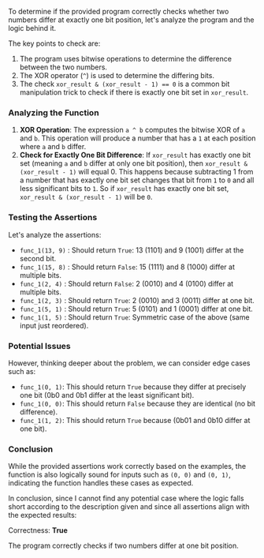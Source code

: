 To determine if the provided program correctly checks whether two numbers differ at exactly one bit position, let's analyze the program and the logic behind it.

The key points to check are:
1. The program uses bitwise operations to determine the difference between the two numbers.
2. The XOR operator (`^`) is used to determine the differing bits.
3. The check `xor_result & (xor_result - 1) == 0` is a common bit manipulation trick to check if there is exactly one bit set in `xor_result`.

### Analyzing the Function

1. **XOR Operation**: The expression `a ^ b` computes the bitwise XOR of `a` and `b`. This operation will produce a number that has a `1` at each position where `a` and `b` differ.
2. **Check for Exactly One Bit Difference**: If `xor_result` has exactly one bit set (meaning `a` and `b` differ at only one bit position), then `xor_result & (xor_result - 1)` will equal 0. This happens because subtracting 1 from a number that has exactly one bit set changes that bit from `1` to `0` and all less significant bits to `1`. So if `xor_result` has exactly one bit set, `xor_result & (xor_result - 1)` will be `0`.

### Testing the Assertions

Let's analyze the assertions:
- `func_1(13, 9)` : Should return `True`: 13 (1101) and 9 (1001) differ at the second bit.
- `func_1(15, 8)` : Should return `False`: 15 (1111) and 8 (1000) differ at multiple bits.
- `func_1(2, 4)` : Should return `False`: 2 (0010) and 4 (0100) differ at multiple bits.
- `func_1(2, 3)` : Should return `True`: 2 (0010) and 3 (0011) differ at one bit.
- `func_1(5, 1)` : Should return `True`: 5 (0101) and 1 (0001) differ at one bit.
- `func_1(1, 5)` : Should return `True`: Symmetric case of the above (same input just reordered).

### Potential Issues

However, thinking deeper about the problem, we can consider edge cases such as:
- `func_1(0, 1)`: This should return `True` because they differ at precisely one bit (0b0 and 0b1 differ at the least significant bit).
- `func_1(0, 0)`: This should return `False` because they are identical (no bit difference).
- `func_1(1, 2)`: This should return `True` because (0b01 and 0b10 differ at one bit).

### Conclusion

While the provided assertions work correctly based on the examples, the function is also logically sound for inputs such as `(0, 0)` and `(0, 1)`, indicating the function handles these cases as expected.

In conclusion, since I cannot find any potential case where the logic falls short according to the description given and since all assertions align with the expected results:

Correctness: **True**

The program correctly checks if two numbers differ at one bit position.